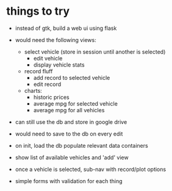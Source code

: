 # things to try

- instead of gtk, build a web ui using flask
- would need the following views:
  - select vehicle (store in session until another is selected)
    - edit vehicle
    - display vehicle stats
  - record fluff
    - add record to selected vehicle
    - edit record
  - charts:
    - historic prices
    - average mpg for selected vehicle
    - average mpg for all vehicles
- can still use the db and store in google drive
- would need to save to the db on every edit

- on init, load the db populate relevant data containers
- show list of available vehicles and 'add' view
- once a vehicle is selected, sub-nav with record/plot options
- simple forms with validation for each thing

